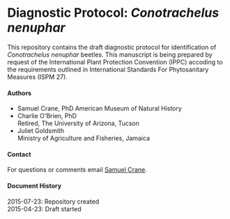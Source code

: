 # Diagnostic Protocol: _Conotrachelus nenuphar_ 
This repository contains the draft diagnostic protocol for identification of _Conotrachelus nenuphar_ beetles. This manuscript is being prepared by request of the International Plant Protection Convention (IPPC) accoding to the requirements outlined in International Standards For Phytosanitary Measures (ISPM 27).   

#### Authors
  - Samuel Crane, PhD 
    American Museum of Natural History  
  - Charlie O'Brien, PhD  
    Retired, The University of Arizona, Tucson
  - Juliet Goldsmith  
    Ministry of Agriculture and Fisheries, Jamaica

#### Contact
For questions or comments email [Samuel Crane](mailto:scrane@amnh.org).

#### Document History
2015-07-23: Repository created  
2015-04-23: Draft started
